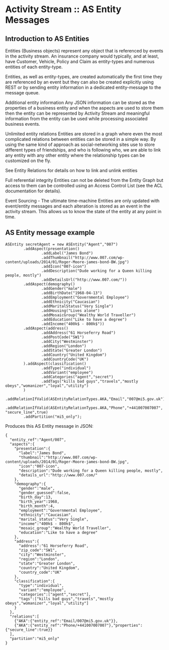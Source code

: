 # Activity Stream :: AS Entity Messages

## Introduction to AS Entities
Entities (Business objects) represent any object that is referenced by events in the activity stream. 
An insurance company would typically, and at least, have Customer, Vehicle, Policy and Claim as entity-types and numerous entities of each entity-type.

Entities, as well as entity-types, are created automatically the first time they are referenced by an event but they can also be created explicitly using REST or by sending entity information in a dedicated entity-message to the message queue.

Additional entity information
Any JSON information can be stored as the properties of a business entity and when the aspects are used to store them then the entity can be represented by Activity Stream and meaningful information from the entity can be used while processing associated business events.

Unlimited entity relations
Entities are stored in a graph where even the most complicated relations between entities can be stored in a simple way. 
By using the same kind of approach as social-networking sites use to store different types of friendships, and who is following who, we are able to link any entity with any other entity where the relationship types can be customized on the fly.

See Entity Relations for details on how to link and unlink entities

Full referential integrity
Entities can not be deleted from the Entity Graph but access to them can be controlled using an Access Control List (see the ACL documentation for details).

Event Sourcing - The ultimate time-machine
Entities are only updated with event/entity messages and each alteration is stored as an event in the activity stream. This allows us to know the state of the entity at any point in time.


## AS Entity message example
```
ASEntity secretAgent = new ASEntity("Agent","007")
        .addAspect(presentation()
                .addLabel("James Bond")
                .addThumbnail("http://www.007.com/wp-content/uploads/2014/01/Roger-Moore-james-bond-BW.jpg")
                .addIcon("007-icon")
                .addDescription("Dude working for a Queen killing people, mostly")
                .addDetailsUrl("http://www.007.com/"))
        .addAspect(demography()
                .addGender("male")
                .addBirthDate("1968-04-13")
                .addEmployment("Governmental Employee")
                .addEthnicity("Caucasian")
                .addMaritalStatus("Very Single")
                .addHousing("Lives alone")
                .addMosaicGroup("Wealthy World Traveller")
                .addEducation("Like to have a degree")
                .addIncome("400k$ - 800k$"))
        .addAspect(address()
                .addAddress("61 Horseferry Road")
                .addPostCode("SW1")
                .addCity("Westminster")
                .addRegion("London")
                .addState("Greater London")
                .addCountry("United Kingdom")
                .addCountryCode("UK")
        ).addAspect(classification()
                .addType("individual")
                .addVariant("employee")
                .addCategories("agent","secret")
                .addTags("kills bad guys","travels","mostly obeys","womanizer","loyal","utility")
        )
        .addRelationIfValid(ASEntityRelationTypes.AKA,"Email","007@mi5.gov.uk")
        .addRelationIfValid(ASEntityRelationTypes.AKA,"Phone","+441007007007", "secure_line",true)
        .addPartition("mi5_only");
```
Produces this AS Entity message in JSON:
```
{
  "entity_ref":"Agent/007",
  "aspects":{
    "presentation":{
      "label":"James Bond",
      "thumbnail":"http://www.007.com/wp-content/uploads/2014/01/Roger-Moore-james-bond-BW.jpg",
      "icon":"007-icon",
      "description":"Dude working for a Queen killing people, mostly",
      "details_url":"http://www.007.com/"
    },
    "demography":{
      "gender":"male",
      "gender_guessed":false,
      "birth_day":13,
      "birth_year":1968,
      "birth_month":4,
      "employment":"Governmental Employee",
      "ethnicity":"Caucasian",
      "marital_status":"Very Single",
      "income":"400k$ - 800k$",
      "mosaic_group":"Wealthy World Traveller",
      "education":"Like to have a degree"
    },
    "address":{
      "address":"61 Horseferry Road",
      "zip_code":"SW1",
      "city":"Westminster",
      "region":"London",
      "state":"Greater London",
      "country":"United Kingdom",
      "country_code":"UK"
    },
    "classification":{
      "type":"individual",
      "variant":"employee",
      "categories":["agent","secret"],
      "tags":["kills bad guys","travels","mostly obeys","womanizer","loyal","utility"]
    }
  },
  "relations":[
    {"AKA":{"entity_ref":"Email/007@mi5.gov.uk"}},
    {"AKA":{"entity_ref":"Phone/+441007007007"},"properties":{"secure_line":true}}
  ],
  "partition":"mi5_only"
}
```
